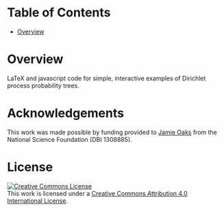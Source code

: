 Table of Contents
=================

 -  [Overview](#overview)

Overview
========

LaTeX and javascript code for simple, interactive examples of Dirichlet process
probability trees.


Acknowledgements
================

This work was made possible by funding provided to [Jamie
Oaks](http://phyletica.org) from the National Science Foundation (DBI 1308885).


License
=======

<a rel="license" href="http://creativecommons.org/licenses/by/4.0/deed.en_US"><img alt="Creative Commons License" style="border-width:0" src="http://i.creativecommons.org/l/by/4.0/88x31.png" /></a><br />This work is licensed under a <a rel="license" href="http://creativecommons.org/licenses/by/4.0/deed.en_US">Creative Commons Attribution 4.0 International License</a>.
